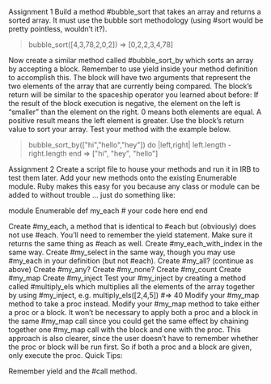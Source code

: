 Assignment 1
Build a method #bubble_sort that takes an array and returns a sorted array. It must use the bubble sort methodology (using #sort would be pretty pointless, wouldn’t it?).

> bubble_sort([4,3,78,2,0,2])
=> [0,2,2,3,4,78]

Now create a similar method called #bubble_sort_by which sorts an array by accepting a block. Remember to use yield inside your method definition to accomplish this. The block will have two arguments that represent the two elements of the array that are currently being compared. The block’s return will be similar to the spaceship operator you learned about before: If the result of the block execution is negative, the element on the left is “smaller” than the element on the right. 0 means both elements are equal. A positive result means the left element is greater. Use the block’s return value to sort your array. Test your method with the example below.

  > bubble_sort_by(["hi","hello","hey"]) do |left,right|
  >   left.length - right.length
  > end
  => ["hi", "hey", "hello"]


Assignment 2
Create a script file to house your methods and run it in IRB to test them later.
Add your new methods onto the existing Enumerable module. Ruby makes this easy for you because any class or module can be added to without trouble … just do something like:

  module Enumerable
    def my_each
      # your code here
    end
  end

Create #my_each, a method that is identical to #each but (obviously) does not use #each. You’ll need to remember the yield statement. Make sure it returns the same thing as #each as well.
Create #my_each_with_index in the same way.
Create #my_select in the same way, though you may use #my_each in your definition (but not #each).
Create #my_all? (continue as above)
Create #my_any?
Create #my_none?
Create #my_count
Create #my_map
Create #my_inject
Test your #my_inject by creating a method called #multiply_els which multiplies all the elements of the array together by using #my_inject, e.g. multiply_els([2,4,5]) #=> 40
Modify your #my_map method to take a proc instead.
Modify your #my_map method to take either a proc or a block. It won’t be necessary to apply both a proc and a block in the same #my_map call since you could get the same effect by chaining together one #my_map call with the block and one with the proc. This approach is also clearer, since the user doesn’t have to remember whether the proc or block will be run first. So if both a proc and a block are given, only execute the proc.
Quick Tips:

Remember yield and the #call method.